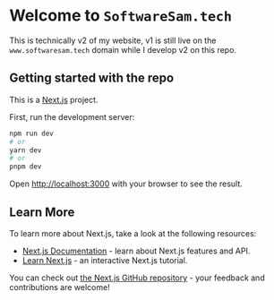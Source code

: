 # Welcome to `SoftwareSam.tech`

This is technically v2 of my website, v1 is still live on the `www.softwaresam.tech` domain while I develop v2 on this repo.

## Getting started with the repo

This is a [Next.js](https://nextjs.org/) project.

First, run the development server:

```bash
npm run dev
# or
yarn dev
# or
pnpm dev
```

Open [http://localhost:3000](http://localhost:3000) with your browser to see the result.

## Learn More

To learn more about Next.js, take a look at the following resources:

- [Next.js Documentation](https://nextjs.org/docs) - learn about Next.js features and API.
- [Learn Next.js](https://nextjs.org/learn) - an interactive Next.js tutorial.

You can check out [the Next.js GitHub repository](https://github.com/vercel/next.js/) - your feedback and contributions are welcome!

